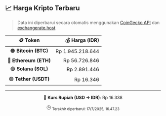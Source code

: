 

<!-- HARGA_KRIPTO -->
## 📈 Harga Kripto Terbaru

> Data ini diperbarui secara otomatis menggunakan [CoinGecko API](https://www.coingecko.com/) dan [exchangerate.host](https://exchangerate.host/)

<div align="center">

| 🪙 Token | 💰 Harga (IDR) |
|:------:|---------------:|
| 🟠 **Bitcoin (BTC)**   | Rp 1.945.218.644 |
| 🔵 **Ethereum (ETH)**  | Rp 56.726.846 |
| 🟣 **Solana (SOL)**    | Rp 2.891.446 |
| 🟢 **Tether (USDT)**   | Rp 16.346 |

---

💱 **Kurs Rupiah (USD → IDR)**: Rp 16.338

🕒 <sub>Terakhir diperbarui: 17/7/2025, 16.47.23</sub>

</div>
<!-- /HARGA_KRIPTO -->